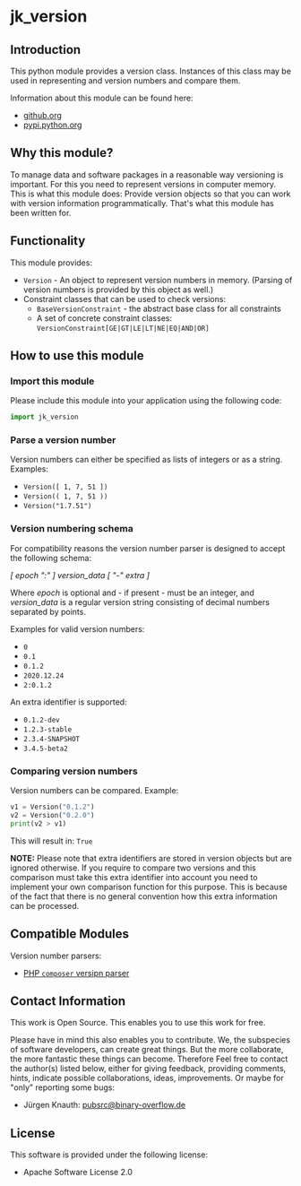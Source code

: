 jk_version
==========

Introduction
------------

This python module provides a version class. Instances of this class may be used in representing and version numbers and compare them.

Information about this module can be found here:

* [github.org](https://github.com/jkpubsrc/python-module-jk-version)
* [pypi.python.org](https://pypi.python.org/pypi/jk_version)

Why this module?
----------------

To manage data and software packages in a reasonable way versioning is important. For this you need to represent versions in computer memory.
This is what this module does: Provide version objects so that you can work with version information programmatically.
That's what this module has been written for.

Functionality
--------------------------

This module provides:

* `Version` - An object to represent version numbers in memory. (Parsing of version numbers is provided by this object as well.)
* Constraint classes that can be used to check versions:
	* `BaseVersionConstraint` - the abstract base class for all constraints
	* A set of concrete constraint classes: `VersionConstraint[GE|GT|LE|LT|NE|EQ|AND|OR]`

How to use this module
----------------------

### Import this module

Please include this module into your application using the following code:

```python
import jk_version
```

### Parse a version number

Version numbers can either be specified as lists of integers or as a string. Examples:

* `Version([ 1, 7, 51 ])`
* `Version(( 1, 7, 51 ))`
* `Version("1.7.51")`

### Version numbering schema

For compatibility reasons the version number parser is designed to accept the following schema:

*[ epoch ":" ] version_data [ "-" extra ]*

Where *epoch* is optional and - if present - must be an integer, and *version_data* is a regular version string consisting of decimal numbers separated by points.

Examples for valid version numbers:

* `0`
* `0.1`
* `0.1.2`
* `2020.12.24`
* `2:0.1.2`

An extra identifier is supported:

* `0.1.2-dev`
* `1.2.3-stable`
* `2.3.4-SNAPSHOT`
* `3.4.5-beta2`

### Comparing version numbers

Version numbers can be compared. Example:

```python
v1 = Version("0.1.2")
v2 = Version("0.2.0")
print(v2 > v1)
```

This will result in: `True`

**NOTE:** Please note that extra identifiers are stored in version objects but are ignored otherwise. If you require to compare two versions and this comparison must take this extra identifier into account you need to implement your own comparison function for this purpose. This is because of the fact that there is no general convention how this extra information can be processed.

Compatible Modules
-------------------

Version number parsers:
* [PHP `composer` versipn parser](https://github.com/jkpubsrc/python-module-jk-php-version-parser)

Contact Information
-------------------

This work is Open Source. This enables you to use this work for free.

Please have in mind this also enables you to contribute. We, the subspecies of software developers, can create great things. But the more collaborate, the more fantastic these things can become. Therefore Feel free to contact the author(s) listed below, either for giving feedback, providing comments, hints, indicate possible collaborations, ideas, improvements. Or maybe for "only" reporting some bugs:

* Jürgen Knauth: pubsrc@binary-overflow.de

License
-------

This software is provided under the following license:

* Apache Software License 2.0



